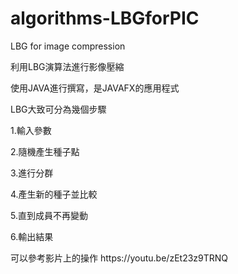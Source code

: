 # algorithms-LBGforPIC
<p> LBG for image compression </p>
<p> 利用LBG演算法進行影像壓縮 </p>
<p> 使用JAVA進行撰寫，是JAVAFX的應用程式 </p>

<p> LBG大致可分為幾個步驟 </p>
<p> 1.輸入參數 </p>
<p> 2.隨機產生種子點 </p>
<p> 3.進行分群 </p>
<p> 4.產生新的種子並比較 </p>
<p> 5.直到成員不再變動 </p>
<p> 6.輸出結果 </p>

<p> 可以參考影片上的操作 https://youtu.be/zEt23z9TRNQ </p>

